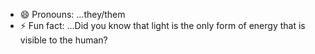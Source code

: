 
- 😄 Pronouns: ...they/them
- ⚡ Fun fact: ...Did you know that light is the only form of energy that is visible to the human?

<!---
baecentral/baecentral is a ✨ special ✨ repository because its `README.md` (this file) appears on your GitHub profile.
You can click the Preview link to take a look at your changes.
--->
